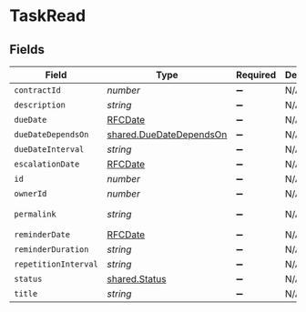 # TaskRead


## Fields

| Field                                                              | Type                                                               | Required                                                           | Description                                                        | Example                                                            |
| ------------------------------------------------------------------ | ------------------------------------------------------------------ | ------------------------------------------------------------------ | ------------------------------------------------------------------ | ------------------------------------------------------------------ |
| `contractId`                                                       | *number*                                                           | :heavy_minus_sign:                                                 | N/A                                                                | 1                                                                  |
| `description`                                                      | *string*                                                           | :heavy_minus_sign:                                                 | N/A                                                                | Lorem ipsum dolor sit amet.                                        |
| `dueDate`                                                          | [RFCDate](../../types/rfcdate.md)                                  | :heavy_minus_sign:                                                 | N/A                                                                | 2021-12-31                                                         |
| `dueDateDependsOn`                                                 | [shared.DueDateDependsOn](../../models/shared/duedatedependson.md) | :heavy_minus_sign:                                                 | N/A                                                                | end_date                                                           |
| `dueDateInterval`                                                  | *string*                                                           | :heavy_minus_sign:                                                 | N/A                                                                | -P10D                                                              |
| `escalationDate`                                                   | [RFCDate](../../types/rfcdate.md)                                  | :heavy_minus_sign:                                                 | N/A                                                                | 2021-12-20                                                         |
| `id`                                                               | *number*                                                           | :heavy_minus_sign:                                                 | N/A                                                                | 1                                                                  |
| `ownerId`                                                          | *number*                                                           | :heavy_minus_sign:                                                 | N/A                                                                | 1                                                                  |
| `permalink`                                                        | *string*                                                           | :heavy_minus_sign:                                                 | N/A                                                                | https://app.contractify.io/client/company/company-slug/tasks/1     |
| `reminderDate`                                                     | [RFCDate](../../types/rfcdate.md)                                  | :heavy_minus_sign:                                                 | N/A                                                                | 2021-11-30                                                         |
| `reminderDuration`                                                 | *string*                                                           | :heavy_minus_sign:                                                 | N/A                                                                | P1M                                                                |
| `repetitionInterval`                                               | *string*                                                           | :heavy_minus_sign:                                                 | N/A                                                                | P1Y                                                                |
| `status`                                                           | [shared.Status](../../models/shared/status.md)                     | :heavy_minus_sign:                                                 | N/A                                                                | accomplished                                                       |
| `title`                                                            | *string*                                                           | :heavy_minus_sign:                                                 | N/A                                                                | My task                                                            |